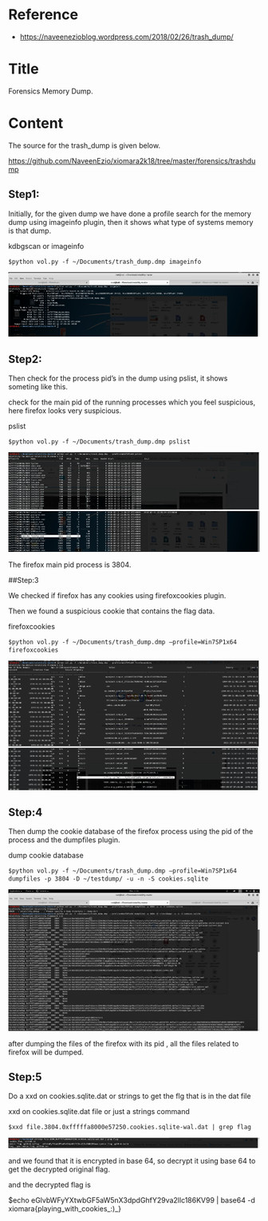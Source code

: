 # Reference

[//]: <> (文章所涉及到的技术点、WriteUp的链接)

* https://naveenezioblog.wordpress.com/2018/02/26/trash_dump/

# Title

[//]: <> (题目)

Forensics Memory Dump.

# Content

[//]: <> (WriteUp内容)


The source for the trash_dump is given below.

https://github.com/NaveenEzio/xiomara2k18/tree/master/forensics/trashdump

## Step1:

Initially, for the given dump we have done a profile search for the memory dump using imageinfo plugin, then it shows what type of systems memory is that dump.

kdbgscan or imageinfo
```
$python vol.py -f ~/Documents/trash_dump.dmp imageinfo
```

![](Resource/1.png)

## Step2:

Then check for the process pid’s in the dump using pslist, it shows someting like this.

check for the main pid of the running processes which you feel suspicious, here firefox looks very suspicious.

pslist
```
$python vol.py -f ~/Documents/trash_dump.dmp pslist
```

![](Resource/2.png)
![](Resource/3.png)

The firefox main pid process is 3804.

##Step:3

We checked if firefox has any cookies using firefoxcookies plugin.

Then we found a suspicious cookie that contains the flag data.


firefoxcookies
```
$python vol.py -f ~/Documents/trash_dump.dmp –profile=Win7SP1x64 firefoxcookies
```

![](Resource/4.png)
![](Resource/5.png)

## Step:4

Then dump the cookie database of the firefox process using the pid of the process and the dumpfiles plugin.


dump cookie database
```
$python vol.py -f ~/Documents/trash_dump.dmp –profile=Win7SP1x64 dumpfiles -p 3804 -D ~/testdump/ -u -n -S cookies.sqlite
```
![](Resource/6.png)

after dumping the files of the firefox with its pid , all the files related to firefox will be dumped.

## Step:5

Do a xxd on cookies.sqlite.dat or strings to get the flg that is in the dat file


xxd on cookies.sqlite.dat file or just a strings command
```
$xxd file.3804.0xfffffa8000e57250.cookies.sqlite-wal.dat | grep flag
```
![](Resource/7.png)

and we found that it is encrypted in base 64, so decrypt it using base 64 to get the decrypted original flag.

and the decrypted flag is

$echo eGlvbWFyYXtwbGF5aW5nX3dpdGhfY29va2llc186KV99 | base64 -d
xiomara{playing_with_cookies_:)_}